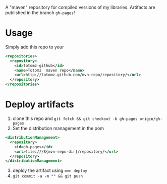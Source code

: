 
A "maven" repository for compiled versions of my libraries. Artifacts are published in the branch `gh-pages`!

# Usage
Simply add this repo to your 
```xml
<repositories>
  <repository>
    <id>totomz-github</id>
    <name>Totomz  maven repo</name>
    <url>http://totomz.github.com/mvn-repo/repository/</url>
  </repository>
</repositories>
```

# Deploy artifacts

1. clone this repo and `git fetch && git checkout -b gh-pages origin/gh-pages`
2. Set the distribution management in the pom
```xml
<distributionManagement>
  <repository>
    <id>gh-pages</id>
    <url>file:///${mvn-repo-dir}/repository/</url>
  </repository>
</distributionManagement>
```
3. deploy the artifact using `mvn deploy`
4. `git commit -a -m "" && git push`
